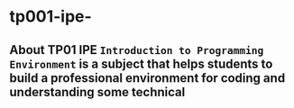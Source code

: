 # tp001-ipe-
## About TP01 IPE `Introduction to Programming Environment` is a subject that helps students to build a professional environment for coding and understanding some technical 
